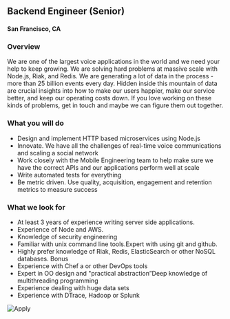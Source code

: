 ## Backend Engineer (Senior)
#### San Francisco, CA

### Overview
We are one of the largest voice applications in the world and we need your help to keep growing. We are solving hard problems at massive scale with Node.js, Riak, and Redis. We are generating a lot of data in the process - more than 25 billion events every
day. Hidden inside this mountain of data are crucial insights into how to make our users happier, make our service better, and keep our operating costs down. If you love working on these kinds of problems, get in touch and maybe we can figure them out together.

### What you will do
+ Design and implement HTTP based microservices using Node.js
+ Innovate. We have all the challenges of real-time voice communications and scaling a social network
+ Work closely with the Mobile Engineering team to help make sure we have the correct APIs and our applications perform well at scale
+ Write automated tests for everything
+ Be metric driven. Use quality, acquisition, engagement and retention metrics to measure success

### What we look for
+ At least 3 years of experience writing server side applications.
+ Experience of Node and AWS.
+ Knowledge of security engineering
+ Familiar with unix command line tools.Expert with using git and github.
+ Highly prefer knowledge of Riak, Redis, ElasticSearch or other NoSQL databases.
Bonus
+ Experience with Chef a or other DevOps tools
+ Expert in OO design and "practical abstraction”Deep knowledge of
multithreading programming
+ Experience dealing with huge data sets
+ Experience with DTrace, Hadoop or Splunk


![Apply](https://dabuttonfactory.com/button.png?t=Apply&f=Calibri-Bold&ts=24&tc=fff&tshs=1&tshc=000&hp=20&vp=8&c=5&bgt=gradient&bgc=3d85c6&ebgc=073763)

